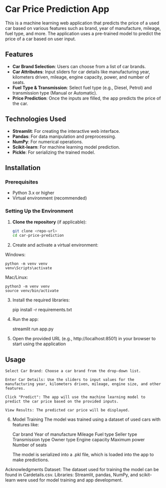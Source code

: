 # Car Price Prediction App

This is a machine learning web application that predicts the price of a used car based on various features such as brand, year of manufacture, mileage, fuel type, and more. The application uses a pre-trained model to predict the price of a car based on user input.

## Features

- **Car Brand Selection**: Users can choose from a list of car brands.
- **Car Attributes**: Input sliders for car details like manufacturing year, kilometers driven, mileage, engine capacity, power, and number of seats.
- **Fuel Type & Transmission**: Select fuel type (e.g., Diesel, Petrol) and transmission type (Manual or Automatic).
- **Price Prediction**: Once the inputs are filled, the app predicts the price of the car.

## Technologies Used

- **Streamlit**: For creating the interactive web interface.
- **Pandas**: For data manipulation and preprocessing.
- **NumPy**: For numerical operations.
- **Scikit-learn**: For machine learning model prediction.
- **Pickle**: For serializing the trained model.

## Installation

### Prerequisites

- Python 3.x or higher
- Virtual environment (recommended)

### Setting Up the Environment

1. **Clone the repository** (if applicable):
   ```bash
   git clone <repo-url>
   cd car-price-prediction

2. Create and activate a virtual environment:

Windows:

	python -m venv venv
	venv\Scripts\activate

Mac/Linux:

	python3 -m venv venv
	source venv/bin/activate


3. Install the required libraries:

	pip install -r requirements.txt

4. Run the app:

	streamlit run app.py

5. Open the provided URL (e.g., http://localhost:8501) in your browser to start using the application

## Usage
	Select Car Brand: Choose a car brand from the drop-down list.

	Enter Car Details: Use the sliders to input values for the manufacturing year, kilometers driven, mileage, engine size, and other 	features.

	Click "Predict": The app will use the machine learning model to predict the car price based on the provided inputs.

	View Results: The predicted car price will be displayed.


6. Model Training
	The model was trained using a dataset of used cars with features like:

	Car brand
	Year of manufacture
	Mileage
	Fuel type
	Seller type
	Transmission type
	Owner type
	Engine capacity
	Maximum power
	Number of seats

	The model is serialized into a .pkl file, which is loaded into the app to make predictions.

Acknowledgments
Dataset: The dataset used for training the model can be found in Cardetails.csv.
Libraries: Streamlit, pandas, NumPy, and scikit-learn were used for model training and app development.
